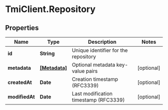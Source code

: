 # TmiClient.Repository

## Properties
Name | Type | Description | Notes
------------ | ------------- | ------------- | -------------
**id** | **String** | Unique identifier for the repository | 
**metadata** | [**[Metadata]**](Metadata.md) | Optional metadata key-value pairs | [optional] 
**createdAt** | **Date** | Creation timestamp (RFC3339) | [optional] 
**modifiedAt** | **Date** | Last modification timestamp (RFC3339) | [optional] 

